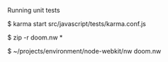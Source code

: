Running unit tests

$ karma start src/javascript/tests/karma.conf.js

$ zip -r doom.nw *

$ ~/projects/environment/node-webkit/nw doom.nw
